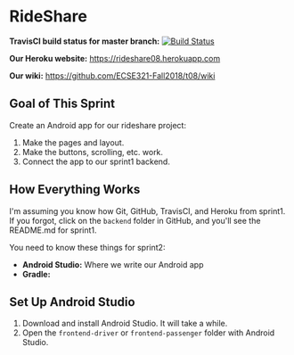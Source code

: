 # RideShare

**TravisCI build status for master branch:** [![Build Status](https://travis-ci.com/ECSE321-Fall2018/t08.svg?token=atEt1SppUvzajjRzBkhC&branch=master)](https://travis-ci.com/ECSE321-Fall2018/t08)

**Our Heroku website:** https://rideshare08.herokuapp.com

**Our wiki:** https://github.com/ECSE321-Fall2018/t08/wiki

## Goal of This Sprint
Create an Android app for our rideshare project:
1. Make the pages and layout.
2. Make the buttons, scrolling, etc. work.
3. Connect the app to our sprint1 backend.

## How Everything Works
I'm assuming you know how Git, GitHub, TravisCI, and Heroku from sprint1. If you forgot, click on the `backend` folder in GitHub, and you'll see the README.md for sprint1.

You need to know these things for sprint2:
- **Android Studio:** Where we write our Android app
- **Gradle:** 

## Set Up Android Studio
1. Download and install Android Studio. It will take a while.
2. Open the `frontend-driver` or `frontend-passenger` folder with Android Studio.